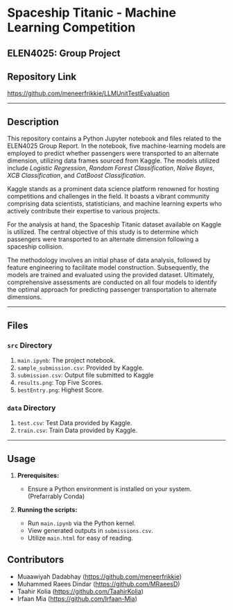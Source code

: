 # Spaceship Titanic - Machine Learning Competition 
## ELEN4025: Group Project


## Repository Link

https://github.com/meneerfrikkie/LLMUnitTestEvaluation

---

## Description

This repository contains a Python Jupyter notebook and files related to the ELEN4025 Group Report. In the notebook, five machine-learning models are employed to predict whether passengers were transported to an alternate dimension, utilizing data frames sourced from Kaggle. The models utilized include _Logistic Regression_, _Random Forest Classification_, _Naïve Bayes_, _XCB Classification_, and _CatBoost Classification_.

Kaggle stands as a prominent data science platform renowned for hosting competitions and challenges in the field. It boasts a vibrant community comprising data scientists, statisticians, and machine learning experts who actively contribute their expertise to various projects.

For the analysis at hand, the Spaceship Titanic dataset available on Kaggle is utilized. The central objective of this study is to determine which passengers were transported to an alternate dimension following a spaceship collision. 

The methodology involves an initial phase of data analysis, followed by feature engineering to facilitate model construction. Subsequently, the models are trained and evaluated using the provided dataset. Ultimately, comprehensive assessments are conducted on all four models to identify the optimal approach for predicting passenger transportation to alternate dimensions.

---

## Files

### `src` Directory

1. `main.ipynb`: The project notebook.
2. `sample_submission.csv`: Provided by Kaggle.
3. `submission.csv`: Output file submitted to Kaggle
3. `results.png`: Top Five Scores.
4. `bestEntry.png`: Highest Score.

### `data` Directory

1. `test.csv`: Test Data provided by Kaggle. 
2. `train.csv`: Train Data provided by Kaggle.

---

## Usage

1. **Prerequisites:**
   - Ensure a Python environment is installed on your system. (Prefarrably Conda)

2. **Running the scripts:**
   - Run `main.ipynb` via the Python kernel.
   - View generated outputs in `submissions.csv`.
   - Utilize `main.html` for easy of reading.

## Contributors

- Muaawiyah Dadabhay (https://github.com/meneerfrikkie)
- Muhammed Raees Dindar (https://github.com/MRaeesD)
- Taahir Kolia (https://github.com/TaahirKolia)
- Irfaan Mia (https://github.com/Irfaan-Mia)

